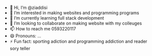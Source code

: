 - 👋 Hi, I’m @ziaddisi
- 👀 I’m interested in making websites and programming programs 
- 🌱 I’m currently learning full stack development 
- 💞️ I’m looking to collaborate on making website with my colleuges 
- 📫 How to reach me 0593220117
- 😄 Pronouns: ...
- ⚡ Fun fact: sporting adiction and programming addiction and reader sory teller 

<!---
ziaddisi/ziaddisi is a ✨ special ✨ repository because its `README.md` (this file) appears on your GitHub profile.
You can click the Preview link to take a look at your changes.
--->
